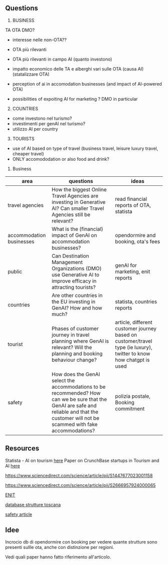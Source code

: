 
## Questions
1. BUSINESS

TA
OTA
DMO?

- interesse nelle non-OTA??
- OTA più rilevanti
- OTA più rilevanti in campo AI (quanto investono)

- impatto economico delle TA e alberghi vari sulle OTA (causa AI)
(statalizzare OTA)
 
- perception of ai in accomodation businesses (and impact of AI-powered OTA)

-  possibilities of expoiting AI for marketing ? DMO in particular

2. COUNTRIES
- come investono nel turismo?
- investimenti per genAI nel turismo?
- utilizzo AI per country

3. TOURISTS
-  use of AI based on type of travel (business travel, leisure luxury travel, cheaper travel)
- ONLY accomododation or also food and drink?

1. Business



| area                     | questions                                                                                                                                                                                   | ideas                                                                                                              |
| ------------------------ | ------------------------------------------------------------------------------------------------------------------------------------------------------------------------------------------- | ------------------------------------------------------------------------------------------------------------------ |
| travel agencies          | How the biggest Online Travel Agencies are investing in Generative AI? Can smaller Travel Agencies still be relevant?                                                                       | read financial reports of OTA, statista                                                                            |
| accommodation businesses | What is the (financial) impact of GenAI on accommodation businesses?                                                                                                                        | opendormire and booking, ota's fees                                                                                |
| public                   | Can Destination Management Organizations (DMO) use Generative AI to improve efficacy in attracting tourists?                                                                                | genAI for marketing, enit reports                                                                                  |
| countries                | Are other countries in the EU investing in GenAI? How and how much?                                                                                                                         | statista, countries reports                                                                                        |
| tourist                  | Phases of customer journey in travel planning where GenAI is relevant? Will the planning and booking behaviour change?                                                                      | article, different customer journey based on customer/travel type (ie luxury), twitter to know how chatgpt is used |
| safety                   | How does the GenAI select the accommodations to be recommended? How can we be sure that the GenAI are safe and reliable and that the customer will not be scammed with fake accommodations? | polizia postale, Booking commitment                                                                                |




## Resources
Statista - AI on tourism [here](https://www.statista.com/topics/10887/artificial-intelligence-ai-use-in-travel-and-tourism/#topicOverview)
Paper on CrunchBase startups in Tourism and AI [here](https://www.emerald.com/insight/content/doi/10.1108/IJCHM-02-2021-0220/full/html)

https://www.sciencedirect.com/science/article/pii/S1447677023001158

https://www.sciencedirect.com/science/article/pii/S2666957924000065

[ENIT](https://www.enit.it/it/dmo-italiane)

[database strutture toscana ](https://dati.toscana.it/dataset/movimento-dei-clienti-e-struttura-dell-offerta-ricettiva-toscana-anno-2023)


[safety article](https://news.booking.com/it/bookingcom-e-polizia-postale-5-raccomandazioni-per-prenotare-online-in-sicurezza/)


## Idee
Incrocio db di opendormire con booking per vedere quante strutture sono presenti sullle ota, anche con distinzione per regioni.

Vedi quali paper hanno fatto riferimento all'articolo.






